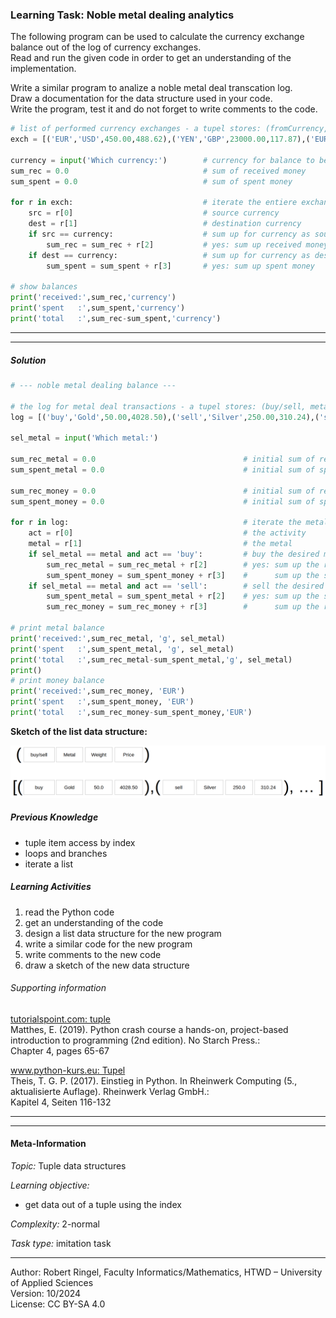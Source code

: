 ### Learning Task: Noble metal dealing analytics

The following program can be used to calculate the currency exchange balance out of the log of currency exchanges.  
Read and run the given code in order to get an understanding of the implementation. 

Write a similar program to analize a noble metal deal transcation log.  
Draw a documentation for the data structure used in your code.  
Write the program, test it and do not forget to write comments to the code.

``` python
# list of performed currency exchanges - a tupel stores: (fromCurrency, toCurreny, fromAmount, toAmount)
exch = [('EUR','USD',450.00,488.62),('YEN','GBP',23000.00,117.87),('EUR','GBP',1200.00,999.30),('USD','EUR',342.00,315.01)]

currency = input('Which currency:')        # currency for balance to be calculated
sum_rec = 0.0                              # sum of received money
sum_spent = 0.0                            # sum of spent money

for r in exch:                             # iterate the entiere exchange log list
	src = r[0]                             # source currency
	dest = r[1]                            # destination currency
	if src == currency:                    # sum up for currency as source currency?
		sum_rec = sum_rec + r[2]           # yes: sum up received money
	if dest == currency:                   # sum up for currency as destination currency?
		sum_spent = sum_spent + r[3]       # yes: sum up spent money

# show balances
print('received:',sum_rec,'currency')
print('spent   :',sum_spent,'currency')
print('total   :',sum_rec-sum_spent,'currency')
```

---------------------------------------
---------------------------------------

##### Solution

``` python
# --- noble metal dealing balance ---

# the log for metal deal transactions - a tupel stores: (buy/sell, metal, weight_g, money_EUR)
log = [('buy','Gold',50.00,4028.50),('sell','Silver',250.00,310.24),('sell','Gold',80.00,7280,8),('buy','Gold',42.00,3383.94)]

sel_metal = input('Which metal:')

sum_rec_metal = 0.0                                 # initial sum of received metal [g]
sum_spent_metal = 0.0                               # initial sum of spent metal [g]

sum_rec_money = 0.0                                 # initial sum of received money [EUR]
sum_spent_money = 0.0                               # initial sum of spent money [EUR]

for r in log:                                       # iterate the metal transaction log
	act = r[0]                                      # the activity
	metal = r[1]                                    # the metal
	if sel_metal == metal and act == 'buy':         # buy the desired metal?
		sum_rec_metal = sum_rec_metal + r[2]        # yes: sum up the received metal
		sum_spent_money = sum_spent_money + r[3]    #      sum up the spent money
	if sel_metal == metal and act == 'sell':        # sell the desired metal?
		sum_spent_metal = sum_spent_metal + r[2]    # yes: sum up the spent metal
		sum_rec_money = sum_rec_money + r[3]        #      sum up the received money

# print metal balance
print('received:',sum_rec_metal, 'g', sel_metal)
print('spent   :',sum_spent_metal, 'g', sel_metal)
print('total   :',sum_rec_metal-sum_spent_metal,'g', sel_metal)
print() 
# print money balance
print('received:',sum_rec_money, 'EUR')
print('spent   :',sum_spent_money, 'EUR')
print('total   :',sum_rec_money-sum_spent_money,'EUR')
```

**Sketch of the list data structure:**

![](NobleMetalDealing.png)

##### Previous Knowledge

- tuple item access by index
- loops and branches
- iterate a list
  
##### Learning Activities

1) read the Python code
2) get an understanding of the code
3) design a list data structure for the new program
4) write a similar code for the new program
5) write comments to the new code
6) draw a sketch of the new data structure


###### Supporting information

[tutorialspoint.com: tuple](https://www.tutorialspoint.com/python/python_tuples.htm)  
Matthes, E. (2019). Python crash course a hands-on, project-based introduction to programming (2nd edition). No Starch Press.:  
Chapter 4, pages 65-67  

[www.python-kurs.eu: Tupel](https://www.python-kurs.eu/python3_sequentielle_datentypen.php)  
Theis, T. G. P. (2017). Einstieg in Python. In Rheinwerk Computing (5., aktualisierte Auflage). Rheinwerk Verlag GmbH.:   
Kapitel 4, Seiten 116-132

---------------------------------------
---------------------------------------
#### Meta-Information
*Topic:*  Tuple data structures 

*Learning objective:*  
- get data out of a tuple using the index

[//]: # "learning objective: 1-tuple"
[//]: # "previous knowledge: 2-branch 2-list"

*Complexity:*  2-normal 

*Task type:*  imitation task 

----
Author: Robert Ringel, Faculty Informatics/Mathematics, HTWD – University of Applied Sciences  
Version: 10/2024            
License: CC BY-SA 4.0
